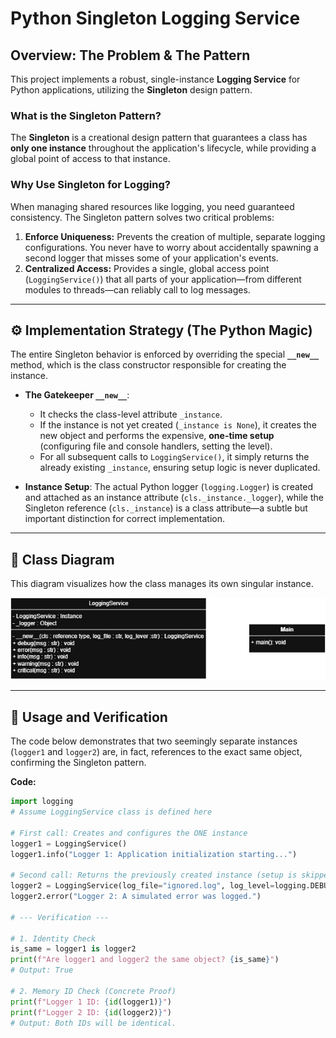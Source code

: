 # Python Singleton Logging Service

## Overview: The Problem & The Pattern

This project implements a robust, single-instance **Logging Service** for Python applications, utilizing the **Singleton** design pattern.

### What is the Singleton Pattern?

The **Singleton** is a creational design pattern that guarantees a class has **only one instance** throughout the application's lifecycle, while providing a global point of access to that instance. 

### Why Use Singleton for Logging?

When managing shared resources like logging, you need guaranteed consistency. The Singleton pattern solves two critical problems:

1.  **Enforce Uniqueness:** Prevents the creation of multiple, separate logging configurations. You never have to worry about accidentally spawning a second logger that misses some of your application's events.
2.  **Centralized Access:** Provides a single, global access point (`LoggingService()`) that all parts of your application—from different modules to threads—can reliably call to log messages.

---

## ⚙️ Implementation Strategy (The Python Magic)

The entire Singleton behavior is enforced by overriding the special **`__new__`** method, which is the class constructor responsible for creating the instance.

* **The Gatekeeper `__new__`**:
    * It checks the class-level attribute `_instance`.
    * If the instance is not yet created (`_instance is None`), it creates the new object and performs the expensive, **one-time setup** (configuring file and console handlers, setting the level).
    * For all subsequent calls to `LoggingService()`, it simply returns the already existing `_instance`, ensuring setup logic is never duplicated.

* **Instance Setup**: The actual Python logger (`logging.Logger`) is created and attached as an instance attribute (`cls._instance._logger`), while the Singleton reference (`cls._instance`) is a class attribute—a subtle but important distinction for correct implementation.

---

## 📐 Class Diagram

This diagram visualizes how the class manages its own singular instance.

![Class Diagram for the Singleton Logging Service](https://github.com/EwanMelibari/Singelton-Architercture/blob/main/Logging%20service%20class%20Diagram-Page-1.drawio.png)

---

## 🚀 Usage and Verification

The code below demonstrates that two seemingly separate instances (`logger1` and `logger2`) are, in fact, references to the exact same object, confirming the Singleton pattern.

**Code:**
```python
import logging
# Assume LoggingService class is defined here

# First call: Creates and configures the ONE instance
logger1 = LoggingService()
logger1.info("Logger 1: Application initialization starting...")

# Second call: Returns the previously created instance (setup is skipped)
logger2 = LoggingService(log_file="ignored.log", log_level=logging.DEBUG)
logger2.error("Logger 2: A simulated error was logged.")

# --- Verification ---

# 1. Identity Check
is_same = logger1 is logger2
print(f"Are logger1 and logger2 the same object? {is_same}") 
# Output: True

# 2. Memory ID Check (Concrete Proof)
print(f"Logger 1 ID: {id(logger1)}")
print(f"Logger 2 ID: {id(logger2)}")
# Output: Both IDs will be identical.
